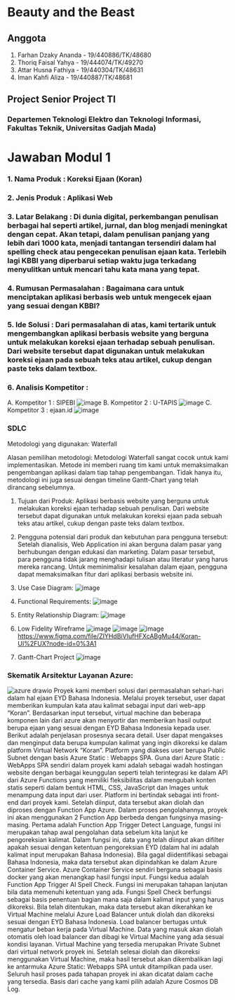 # Beauty and the Beast

## Anggota

1. Farhan Dzaky Ananda - 19/440886/TK/48680
2. Thoriq Faisal Yahya - 19/444074/TK/49270
3. Attar Husna Fathiya - 19/440304/TK/48631
4. Iman Kahfi Aliza - 19/440887/TK/48681

## Project Senior Project TI

### Departemen Teknologi Elektro dan Teknologi Informasi, Fakultas Teknik, Universitas Gadjah Mada)

# Jawaban Modul 1

### 1. Nama Produk : Koreksi Ejaan (Koran)

### 2. Jenis Produk : Aplikasi Web

### 3. Latar Belakang : Di dunia digital, perkembangan penulisan berbagai hal seperti artikel, jurnal, dan blog menjadi meningkat dengan cepat. Akan tetapi, dalam penulisan panjang yang lebih dari 1000 kata, menjadi tantangan tersendiri dalam hal spelling check atau pengecekan penulisan ejaan kata. Terlebih lagi KBBI yang diperbarui setiap waktu juga terkadang menyulitkan untuk mencari tahu kata mana yang tepat.

### 4. Rumusan Permasalahan : Bagaimana cara untuk menciptakan aplikasi berbasis web untuk mengecek ejaan yang sesuai dengan KBBI?

### 5. Ide Solusi : Dari permasalahan di atas, kami tertarik untuk mengembangkan aplikasi berbasis website yang berguna untuk melakukan koreksi ejaan terhadap sebuah penulisan. Dari website tersebut dapat digunakan untuk melakukan koreksi ejaan pada sebuah teks atau artikel, cukup dengan paste teks dalam textbox.

### 6. Analisis Kompetitor : 
A. Kompetitor 1 : SIPEBI 
![image](https://user-images.githubusercontent.com/55296421/158182135-97ab1bda-514b-4ca5-b235-0ff7890b5c82.png)
B. Kompetitor 2 : U-TAPIS
![image](https://user-images.githubusercontent.com/55296421/158182259-876edff6-a720-4b22-9cc0-c66589164999.png)
C. Kompetitor 3 : ejaan.id
![image](https://user-images.githubusercontent.com/55296421/158182049-5671d1e9-5542-4ceb-9345-c1c093ee09a2.png)

### SDLC
Metodologi yang digunakan: Waterfall 

Alasan pemilihan metodologi:
Metodologi Waterfall sangat cocok untuk kami implementasikan. Metode ini memberi ruang tim kami untuk memaksimalkan pengembangan aplikasi dalam tiap tahap pengembangan. Tidak hanya itu, metodologi ini juga sesuai dengan timeline Gantt-Chart yang telah dirancang sebelumnya.

1. Tujuan dari Produk:
Aplikasi berbasis website yang berguna untuk melakukan koreksi ejaan terhadap sebuah penulisan. Dari website tersebut dapat digunakan untuk melakukan koreksi ejaan pada sebuah teks atau artikel, cukup dengan paste teks dalam textbox.
2. Pengguna potensial dari produk dan kebutuhan para pengguna tersebut:
Setelah dianalisis, Web Application ini akan berguna dalam pasar yang berhubungan dengan edukasi dan marketing. Dalam pasar tersebut, para pengguna tidak jarang menghadapi tulisan atau literatur yang harus mereka rancang. Untuk meminimalisir kesalahan dalam ejaan, pengguna dapat memaksimalkan fitur dari aplikasi berbasis website ini.
3. Use Case Diagram:
![image](https://user-images.githubusercontent.com/55296421/158185128-7a3c0183-44ff-4776-a09f-2c7124e7b761.png)

4. Functional Requirements:
![image](https://user-images.githubusercontent.com/55296421/158185159-75e9999e-c149-4621-a80b-94d9afc96fcc.png)

5. Entity Relationship Diagram:
![image](https://user-images.githubusercontent.com/55296421/158185200-36d15fe7-32d0-43c8-b9e8-90b5b473d19b.png)

6. Low Fidelity Wireframe
![image](https://user-images.githubusercontent.com/55296421/158185285-d702f083-fac9-4bed-a59c-b7dfc02f5af2.png)
![image](https://user-images.githubusercontent.com/55296421/158185333-0bbddfc4-4070-4144-b9cb-9070e38397b0.png)
![image](https://user-images.githubusercontent.com/55296421/158185376-a6209222-7e82-4291-8aa4-29e880077ba4.png)
https://www.figma.com/file/ZIYHdBiVIufHFXcABgMu44/Koran-UI%2FUX?node-id=0%3A1
7. Gantt-Chart Project
![image](https://user-images.githubusercontent.com/55296421/158185498-e7a7bf28-b6a5-4185-870c-51f55964d47e.png)

### Skematik Arsitektur Layanan Azure:
![azure drawio](https://user-images.githubusercontent.com/55296421/164015934-822c6832-b767-403d-ade4-6e128310ec58.png)
Proyek kami memberi solusi dari permasalahan sehari-hari dalam hal ejaan EYD Bahasa Indonesia. Melalui proyek tersebut, user dapat memberikan kumpulan kata atau kalimat  sebagai input dari web-app “Koran”. Berdasarkan input tersebut, virtual machine dan beberapa komponen lain dari azure akan menyortir dan memberikan hasil output berupa ejaan yang sesuai dengan EYD Bahasa Indonesia kepada user. Berikut adalah penjelasan prosesnya secara detail.
	User dapat mengakses dan menginput data berupa kumpulan kalimat yang ingin dikoreksi ke dalam platform Virtual Network “Koran”. Platform yang diakses user berupa Public Subnet dengan basis Azure Static : Webapps SPA. Guna dari Azure Static : WebApps SPA sendiri dalam proyek kami adalah sebagai wadah hostingan website dengan berbagai keunggulan seperti telah terintegrasi ke dalam API dari Azure Functions yang memiliki fleksibilitas dalam mengubah konten statis seperti dalam bentuk HTML, CSS, JavaScript dan Images untuk menampung data input dari user. Platform ini bertindak sebagai inti front-end dari proyek kami.
	Setelah diinput, data tersebut akan diolah dan diproses dengan Function App Azure. Dalam proses pengolahannya, proyek ini akan menggunakan 2 Function App berbeda dengan fungsinya masing-masing. Pertama adalah Function App Trigger Detect Language, fungsi ini merupakan tahap awal pengolahan data sebelum kita lanjut ke pengoreksian kalimat. Dalam fungsi ini, data yang telah diinput akan difilter apakah sesuai dengan ketentuan pengoreksian EYD (dalam hal ini adalah kalimat input merupakan Bahasa Indonesia). Bila gagal diidentifikasi sebagai Bahasa Indonesia, maka data tersebut akan dipindahkan ke dalam Azure Container Service. Azure Container Service sendiri berguna sebagai basis docker yang akan menangkap hasil fungsi input.
Fungsi kedua adalah Function App Trigger AI Spell Check. Fungsi ini merupakan tahapan lanjutan bila data memenuhi ketentuan yang ada. Fungsi Spell Check berfungsi sebagai basis penentuan bagian mana saja dalam kalimat input yang harus dikoreksi. Bila telah ditentukan, maka data tersebut akan dikerahkan ke Virtual Machine melalui Azure Load Balancer untuk diolah dan dikoreksi sesuai dengan EYD Bahasa Indonesia. Load balancer bertugas untuk mengatur beban kerja pada Virtual Machine. Data yang masuk akan diolah otomatis oleh load balancer dan dibagi ke Virtual Machine yang ada sesuai kondisi layanan. Virtual Machine yang tersedia merupakan Private Subnet dari virtual network proyek ini. Setelah selesai diolah dan dikoreksi menggunakan Virtual Machine, maka hasil tersebut akan dikembalikan lagi ke antarmuka Azure Static: Webapps SPA untuk ditampilkan pada user. Seluruh hasil proses pada tahapan proyek ini akan dicatat dalam cache yang tersedia. Basis dari cache yang kami pilih adalah Azure Cosmos DB Log.
